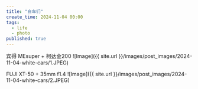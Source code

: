 ```yaml
---
title: "白车们"
create_time: 2024-11-04 00:00
tags:
  - life
  - photo
published: true
---
```

宾得 MEsuper + 柯达金200
![Image]({{ site.url }}/images/post_images/2024-11-04-white-cars/1.JPEG)

FUJI XT-50 + 35mm f1.4
![Image]({{ site.url }}/images/post_images/2024-11-04-white-cars/2.JPEG)
